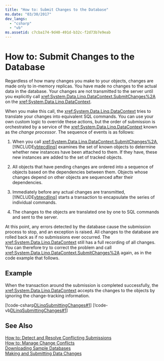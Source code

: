 ```yaml
---
title: "How to: Submit Changes to the Database"
ms.date: "03/30/2017"
dev_langs: 
  - "csharp"
  - "vb"
ms.assetid: c7cba174-9d40-491d-b32c-f2d73b7e9eab
---
```

# How to: Submit Changes to the Database
Regardless of how many changes you make to your objects, changes are made only to in-memory replicas. You have made no changes to the actual data in the database. Your changes are not transmitted to the server until you explicitly call <xref:System.Data.Linq.DataContext.SubmitChanges%2A> on the <xref:System.Data.Linq.DataContext>.  
  
 When you make this call, the <xref:System.Data.Linq.DataContext> tries to translate your changes into equivalent SQL commands. You can use your own custom logic to override these actions, but the order of submission is orchestrated by a service of the <xref:System.Data.Linq.DataContext> known as the *change processor*. The sequence of events is as follows:  
  
1.  When you call <xref:System.Data.Linq.DataContext.SubmitChanges%2A>, [!INCLUDE[vbtecdlinq](../../../../../../includes/vbtecdlinq-md.md)] examines the set of known objects to determine whether new instances have been attached to them. If they have, these new instances are added to the set of tracked objects.  
  
2.  All objects that have pending changes are ordered into a sequence of objects based on the dependencies between them. Objects whose changes depend on other objects are sequenced after their dependencies.  
  
3.  Immediately before any actual changes are transmitted, [!INCLUDE[vbtecdlinq](../../../../../../includes/vbtecdlinq-md.md)] starts a transaction to encapsulate the series of individual commands.  
  
4.  The changes to the objects are translated one by one to SQL commands and sent to the server.  
  
 At this point, any errors detected by the database cause the submission process to stop, and an exception is raised. All changes to the database are rolled back as if no submissions ever occurred. The <xref:System.Data.Linq.DataContext> still has a full recording of all changes. You can therefore try to correct the problem and call <xref:System.Data.Linq.DataContext.SubmitChanges%2A> again, as in the code example that follows.  
  
## Example  
 When the transaction around the submission is completed successfully, the <xref:System.Data.Linq.DataContext> accepts the changes to the objects by ignoring the change-tracking information.  
  
 [!code-csharp[DLinqSubmittingChanges#1](../../../../../../samples/snippets/csharp/VS_Snippets_Data/DLinqSubmittingChanges/cs/Program.cs#1)]
 [!code-vb[DLinqSubmittingChanges#1](../../../../../../samples/snippets/visualbasic/VS_Snippets_Data/DLinqSubmittingChanges/vb/Module1.vb#1)]  
  
## See Also  
 [How to: Detect and Resolve Conflicting Submissions](../../../../../../docs/framework/data/adonet/sql/linq/how-to-detect-and-resolve-conflicting-submissions.md)  
 [How to: Manage Change Conflicts](../../../../../../docs/framework/data/adonet/sql/linq/how-to-manage-change-conflicts.md)  
 [Downloading Sample Databases](../../../../../../docs/framework/data/adonet/sql/linq/downloading-sample-databases.md)  
 [Making and Submitting Data Changes](../../../../../../docs/framework/data/adonet/sql/linq/making-and-submitting-data-changes.md)
